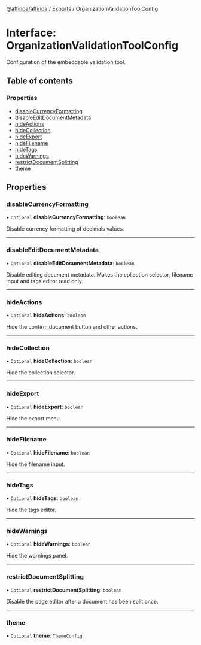 [@affinda/affinda](../README.md) / [Exports](../modules.md) / OrganizationValidationToolConfig

# Interface: OrganizationValidationToolConfig

Configuration of the embeddable validation tool.

## Table of contents

### Properties

- [disableCurrencyFormatting](OrganizationValidationToolConfig.md#disablecurrencyformatting)
- [disableEditDocumentMetadata](OrganizationValidationToolConfig.md#disableeditdocumentmetadata)
- [hideActions](OrganizationValidationToolConfig.md#hideactions)
- [hideCollection](OrganizationValidationToolConfig.md#hidecollection)
- [hideExport](OrganizationValidationToolConfig.md#hideexport)
- [hideFilename](OrganizationValidationToolConfig.md#hidefilename)
- [hideTags](OrganizationValidationToolConfig.md#hidetags)
- [hideWarnings](OrganizationValidationToolConfig.md#hidewarnings)
- [restrictDocumentSplitting](OrganizationValidationToolConfig.md#restrictdocumentsplitting)
- [theme](OrganizationValidationToolConfig.md#theme)

## Properties

### disableCurrencyFormatting

• `Optional` **disableCurrencyFormatting**: `boolean`

Disable currency formatting of decimals values.

___

### disableEditDocumentMetadata

• `Optional` **disableEditDocumentMetadata**: `boolean`

Disable editing document metadata. Makes the collection selector, filename input and tags editor read only.

___

### hideActions

• `Optional` **hideActions**: `boolean`

Hide the confirm document button and other actions.

___

### hideCollection

• `Optional` **hideCollection**: `boolean`

Hide the collection selector.

___

### hideExport

• `Optional` **hideExport**: `boolean`

Hide the export menu.

___

### hideFilename

• `Optional` **hideFilename**: `boolean`

Hide the filename input.

___

### hideTags

• `Optional` **hideTags**: `boolean`

Hide the tags editor.

___

### hideWarnings

• `Optional` **hideWarnings**: `boolean`

Hide the warnings panel.

___

### restrictDocumentSplitting

• `Optional` **restrictDocumentSplitting**: `boolean`

Disable the page editor after a document has been split once.

___

### theme

• `Optional` **theme**: [`ThemeConfig`](ThemeConfig.md)
